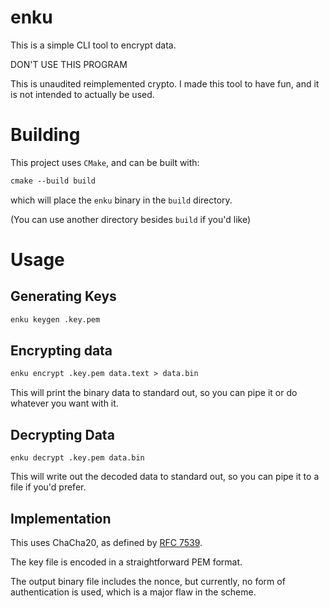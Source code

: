 # enku

This is a simple CLI tool to encrypt data.

DON'T USE THIS PROGRAM

This is unaudited reimplemented crypto. I made this tool to have fun,
and it is not intended to actually be used.

# Building

This project uses `CMake`, and can be built with:

```txt
cmake --build build
```

which will place the `enku` binary in the `build` directory.

(You can use another directory besides `build` if you'd like)

# Usage

## Generating Keys

```txt
enku keygen .key.pem
```

## Encrypting data

```txt
enku encrypt .key.pem data.text > data.bin
```

This will print the binary data to standard out, so you can pipe
it or do whatever you want with it.

## Decrypting Data

```
enku decrypt .key.pem data.bin
```

This will write out the decoded data to standard out, so you can
pipe it to a file if you'd prefer.

## Implementation

This uses ChaCha20, as defined by [RFC 7539](https://tools.ietf.org/html/rfc7539).

The key file is encoded in a straightforward PEM format.

The output binary file includes the nonce, but currently, no form of authentication
is used, which is a major flaw in the scheme.
